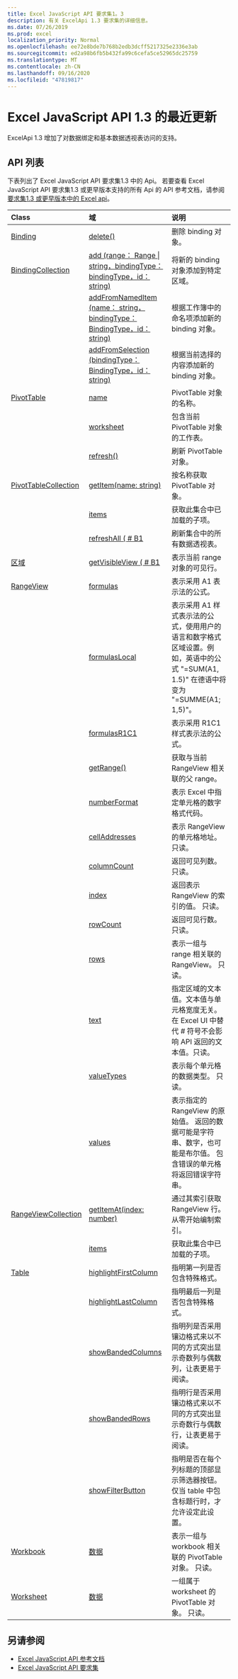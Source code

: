 ```yaml
---
title: Excel JavaScript API 要求集1。3
description: 有关 ExcelApi 1.3 要求集的详细信息。
ms.date: 07/26/2019
ms.prod: excel
localization_priority: Normal
ms.openlocfilehash: ee72e8bde7b768b2edb3dcff5217325e2336e3ab
ms.sourcegitcommit: ed2a98b6fb5b432fa99c6cefa5ce52965dc25759
ms.translationtype: MT
ms.contentlocale: zh-CN
ms.lasthandoff: 09/16/2020
ms.locfileid: "47819817"
---
```

# <a name="whats-new-in-excel-javascript-api-13"></a>Excel JavaScript API 1.3 的最近更新

ExcelApi 1.3 增加了对数据绑定和基本数据透视表访问的支持。

## <a name="api-list"></a>API 列表

下表列出了 Excel JavaScript API 要求集1.3 中的 Api。 若要查看 Excel JavaScript API 要求集1.3 或更早版本支持的所有 Api 的 API 参考文档，请参阅 [要求集1.3 或更早版本中的 Excel api](/javascript/api/excel?view=excel-js-1.3&preserve-view=true)。

| Class | 域 | 说明 |
|:---|:---|:---|
|[Binding](/javascript/api/excel/excel.binding)|[delete()](/javascript/api/excel/excel.binding#delete--)|删除 binding 对象。|
|[BindingCollection](/javascript/api/excel/excel.bindingcollection)|[add (range： Range \| string，bindingType： bindingType，id： string) ](/javascript/api/excel/excel.bindingcollection#add-range--bindingtype--id-)|将新的 binding 对象添加到特定区域。|
||[addFromNamedItem (name： string，bindingType： BindingType，id： string) ](/javascript/api/excel/excel.bindingcollection#addfromnameditem-name--bindingtype--id-)|根据工作簿中的命名项添加新的 binding 对象。|
||[addFromSelection (bindingType： BindingType，id： string) ](/javascript/api/excel/excel.bindingcollection#addfromselection-bindingtype--id-)|根据当前选择的内容添加新的 binding 对象。|
|[PivotTable](/javascript/api/excel/excel.pivottable)|[name](/javascript/api/excel/excel.pivottable#name)|PivotTable 对象的名称。|
||[worksheet](/javascript/api/excel/excel.pivottable#worksheet)|包含当前 PivotTable 对象的工作表。|
||[refresh()](/javascript/api/excel/excel.pivottable#refresh--)|刷新 PivotTable 对象。|
|[PivotTableCollection](/javascript/api/excel/excel.pivottablecollection)|[getItem(name: string)](/javascript/api/excel/excel.pivottablecollection#getitem-name-)|按名称获取 PivotTable 对象。|
||[items](/javascript/api/excel/excel.pivottablecollection#items)|获取此集合中已加载的子项。|
||[refreshAll ( # B1 ](/javascript/api/excel/excel.pivottablecollection#refreshall--)|刷新集合中的所有数据透视表。|
|[区域](/javascript/api/excel/excel.range)|[getVisibleView ( # B1 ](/javascript/api/excel/excel.range#getvisibleview--)|表示当前 range 对象的可见行。|
|[RangeView](/javascript/api/excel/excel.rangeview)|[formulas](/javascript/api/excel/excel.rangeview#formulas)|表示采用 A1 表示法的公式。|
||[formulasLocal](/javascript/api/excel/excel.rangeview#formulaslocal)|表示采用 A1 样式表示法的公式，使用用户的语言和数字格式区域设置。例如，英语中的公式 "=SUM(A1, 1.5)" 在德语中将变为 "=SUMME(A1; 1,5)"。|
||[formulasR1C1](/javascript/api/excel/excel.rangeview#formulasr1c1)|表示采用 R1C1 样式表示法的公式。|
||[getRange()](/javascript/api/excel/excel.rangeview#getrange--)|获取与当前 RangeView 相关联的父 range。|
||[numberFormat](/javascript/api/excel/excel.rangeview#numberformat)|表示 Excel 中指定单元格的数字格式代码。|
||[cellAddresses](/javascript/api/excel/excel.rangeview#celladdresses)|表示 RangeView 的单元格地址。 只读。|
||[columnCount](/javascript/api/excel/excel.rangeview#columncount)|返回可见列数。 只读。|
||[index](/javascript/api/excel/excel.rangeview#index)|返回表示 RangeView 的索引的值。 只读。|
||[rowCount](/javascript/api/excel/excel.rangeview#rowcount)|返回可见行数。 只读。|
||[rows](/javascript/api/excel/excel.rangeview#rows)|表示一组与 range 相关联的 RangeView。 只读。|
||[text](/javascript/api/excel/excel.rangeview#text)|指定区域的文本值。文本值与单元格宽度无关。在 Excel UI 中替代 # 符号不会影响 API 返回的文本值。只读。|
||[valueTypes](/javascript/api/excel/excel.rangeview#valuetypes)|表示每个单元格的数据类型。 只读。|
||[values](/javascript/api/excel/excel.rangeview#values)|表示指定的 RangeView 的原始值。 返回的数据可能是字符串、数字，也可能是布尔值。 包含错误的单元格将返回错误字符串。|
|[RangeViewCollection](/javascript/api/excel/excel.rangeviewcollection)|[getItemAt(index: number)](/javascript/api/excel/excel.rangeviewcollection#getitemat-index-)|通过其索引获取 RangeView 行。 从零开始编制索引。|
||[items](/javascript/api/excel/excel.rangeviewcollection#items)|获取此集合中已加载的子项。|
|[Table](/javascript/api/excel/excel.table)|[highlightFirstColumn](/javascript/api/excel/excel.table#highlightfirstcolumn)|指明第一列是否包含特殊格式。|
||[highlightLastColumn](/javascript/api/excel/excel.table#highlightlastcolumn)|指明最后一列是否包含特殊格式。|
||[showBandedColumns](/javascript/api/excel/excel.table#showbandedcolumns)|指明列是否采用镶边格式来以不同的方式突出显示奇数列与偶数列，让表更易于阅读。|
||[showBandedRows](/javascript/api/excel/excel.table#showbandedrows)|指明行是否采用镶边格式来以不同的方式突出显示奇数行与偶数行，让表更易于阅读。|
||[showFilterButton](/javascript/api/excel/excel.table#showfilterbutton)|指明是否在每个列标题的顶部显示筛选器按钮。仅当 table 中包含标题行时，才允许设定此设置。|
|[Workbook](/javascript/api/excel/excel.workbook)|[数据](/javascript/api/excel/excel.workbook#pivottables)|表示一组与 workbook 相关联的 PivotTable 对象。 只读。|
|[Worksheet](/javascript/api/excel/excel.worksheet)|[数据](/javascript/api/excel/excel.worksheet#pivottables)|一组属于 worksheet 的 PivotTable 对象。 只读。|

## <a name="see-also"></a>另请参阅

- [Excel JavaScript API 参考文档](/javascript/api/excel?view=excel-js-1.3&preserve-view=true)
- [Excel JavaScript API 要求集](excel-api-requirement-sets.md)
